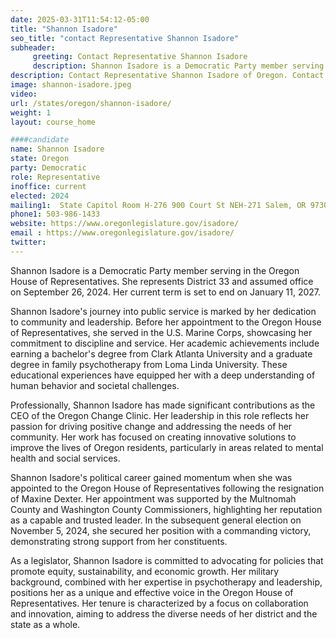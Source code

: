 ```yaml
---
date: 2025-03-31T11:54:12-05:00
title: "Shannon Isadore"
seo_title: "contact Representative Shannon Isadore"
subheader:
     greeting: Contact Representative Shannon Isadore
     description: Shannon Isadore is a Democratic Party member serving in the Oregon House of Representatives. She represents District 33 and assumed office on September 26, 2024. Her current term is set to end on January 11, 2027.
description: Contact Representative Shannon Isadore of Oregon. Contact information for Shannon Isadore includes email address, phone number, and mailing address.
image: shannon-isadore.jpeg
video:
url: /states/oregon/shannon-isadore/
weight: 1
layout: course_home

####candidate
name: Shannon Isadore
state: Oregon
party: Democratic
role: Representative
inoffice: current
elected: 2024
mailing1:  State Capitol Room H-276 900 Court St NEH-271 Salem, OR 97301
phone1: 503-986-1433
website: https://www.oregonlegislature.gov/isadore/
email : https://www.oregonlegislature.gov/isadore/
twitter: 
---
```

Shannon Isadore is a Democratic Party member serving in the Oregon House of Representatives. She represents District 33 and assumed office on September 26, 2024. Her current term is set to end on January 11, 2027.

Shannon Isadore's journey into public service is marked by her dedication to community and leadership. Before her appointment to the Oregon House of Representatives, she served in the U.S. Marine Corps, showcasing her commitment to discipline and service. Her academic achievements include earning a bachelor's degree from Clark Atlanta University and a graduate degree in family psychotherapy from Loma Linda University. These educational experiences have equipped her with a deep understanding of human behavior and societal challenges.

Professionally, Shannon Isadore has made significant contributions as the CEO of the Oregon Change Clinic. Her leadership in this role reflects her passion for driving positive change and addressing the needs of her community. Her work has focused on creating innovative solutions to improve the lives of Oregon residents, particularly in areas related to mental health and social services.

Shannon Isadore's political career gained momentum when she was appointed to the Oregon House of Representatives following the resignation of Maxine Dexter. Her appointment was supported by the Multnomah County and Washington County Commissioners, highlighting her reputation as a capable and trusted leader. In the subsequent general election on November 5, 2024, she secured her position with a commanding victory, demonstrating strong support from her constituents.

As a legislator, Shannon Isadore is committed to advocating for policies that promote equity, sustainability, and economic growth. Her military background, combined with her expertise in psychotherapy and leadership, positions her as a unique and effective voice in the Oregon House of Representatives. Her tenure is characterized by a focus on collaboration and innovation, aiming to address the diverse needs of her district and the state as a whole.
